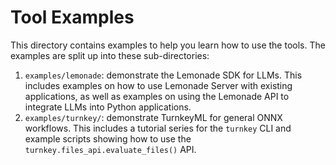 # Tool Examples

This directory contains examples to help you learn how to use the tools. The examples are split up into these sub-directories:

1. `examples/lemonade`: demonstrate the Lemonade SDK for LLMs. This includes examples on how to use Lemonade Server with existing applications, as well as examples on using the Lemonade API to integrate LLMs into Python applications.
1. `examples/turnkey/`: demonstrate TurnkeyML for general ONNX workflows. This includes a tutorial series for the `turnkey` CLI and example scripts showing how to use the `turnkey.files_api.evaluate_files()` API.
